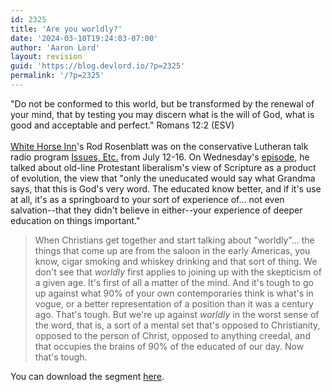 ```yaml
---
id: 2325
title: 'Are you worldly?'
date: '2024-03-10T19:24:03-07:00'
author: 'Aaron Lord'
layout: revision
guid: 'https://blog.devlord.io/?p=2325'
permalink: '/?p=2325'
---
```


"Do not be conformed to this world, but be transformed by the renewal of your mind, that by testing you may discern what is the will of God, what is good and acceptable and perfect." Romans 12:2 (ESV)<br /><br /><a href="http://www.whitehorseinn.org/">White Horse Inn</a>'s Rod Rosenblatt was on the conservative Lutheran talk radio program <a href="http://issuesetc.org/">Issues, Etc.</a> from July 12-16.  On Wednesday's <a href="http://issuesetc.org/podcast/533071410H2S2.mp3">episode</a>, he talked about old-line Protestant liberalism's view of Scripture as a product of evolution, the view that "only the uneducated would say what Grandma says, that this is God's very word. The educated know better, and if it's use at all, it's as a springboard to your sort of experience of... not even salvation--that they didn't believe in either--your experience of deeper education on things important."<blockquote>When Christians get together and start talking about "worldly"... the things that come up are from the saloon in the early Americas, you know, cigar smoking and whiskey drinking and that sort of thing.  We don't see that <em>worldly</em> first applies to joining up with the skepticism of a given age. It's first of all a matter of the mind. And it's tough to go up against what 90% of your own contemporaries think is what's in vogue, or a better representation of a position than it was a century ago.  That's tough.  But we're up against <em>worldly</em> in the worst sense of the word, that is, a sort of a mental set that's opposed to Christianity, opposed to the person of Christ, opposed to anything creedal, and that occupies the brains of 90% of the educated of our day. Now that's tough.</blockquote> You can download the segment <a href="http://issuesetc.org/podcast/533071410H2S2.mp3">here</a>.<div class="blogger-post-footer"></div>